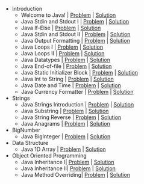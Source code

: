 - Introduction
  - Welcome to Java! | [Problem](https://www.hackerrank.com/challenges/welcome-to-java/problem) | [Solution](https://github.com/PrasadHonrao/HackerRank/blob/master/java/introduction/welcome-to-java/welcome-to-java.java)
  - Java Stdin and Stdout I | [Problem](https://www.hackerrank.com/challenges/java-stdin-and-stdout-1/problem) | [Solution](https://github.com/PrasadHonrao/HackerRank/blob/master/java/introduction/java-stdin-and-stdout/java-stdin-and-stdout.java)
  - Java If-Else | [Problem](https://www.hackerrank.com/challenges/java-if-else/problem) | [Solution](https://github.com/PrasadHonrao/HackerRank/blob/master/java/introduction/java-if-else/java-if-else.java)
  - Java Stdin and Stdout II | [Problem](https://www.hackerrank.com/challenges/java-stdin-stdout/problem) | [Solution](https://github.com/PrasadHonrao/HackerRank/blob/master/java/introduction/java-stdin-and-stdout-ii/java-stdin-and-stdout-ii.java)
  - Java Output Formatting | [Problem](https://www.hackerrank.com/challenges/java-output-formatting/problem) | [Solution](https://github.com/PrasadHonrao/HackerRank/blob/master/java/introduction/java-output-formatting/java-output-formatting.java)
  - Java Loops I | [Problem](https://www.hackerrank.com/challenges/java-loops-i/problem) | [Solution](https://github.com/PrasadHonrao/HackerRank/blob/master/java/introduction/java-loops-i/java-loops-i.java)
  - Java Loops II | [Problem](https://www.hackerrank.com/challenges/java-loops-ii/problem) | [Solution](https://github.com/PrasadHonrao/HackerRank/blob/master/java/introduction/java-loops-ii/java-loops-ii.java)
  - Java Datatypes | [Problem](https://www.hackerrank.com/challenges/java-datatypes/problem) | [Solution](https://github.com/PrasadHonrao/HackerRank/blob/master/java/introduction/java-loops-ii/java-loops-ii.java)
  - Java End-of-file | [Problem](https://www.hackerrank.com/challenges/java-end-of-file/problem) | [Solution](https://github.com/PrasadHonrao/HackerRank/blob/master/java/introduction/java-end-of-file/java-end-of-file.java)
  - Java Static Initializer Block | [Problem](https://www.hackerrank.com/challenges/java-static-initializer-block/problem) | [Solution](https://github.com/PrasadHonrao/HackerRank/blob/master/java/introduction/java-static-initializer-block/java-static-initializer-block.java)
  - Java Int to String | [Problem](https://www.hackerrank.com/challenges/java-int-to-string/problem) | [Solution](https://github.com/PrasadHonrao/HackerRank/blob/master/java/introduction/java-int-to-string/java-int-to-string.java)
  - Java Date and Time | [Problem](https://www.hackerrank.com/challenges/java-date-and-time/problem) | [Solution](https://github.com/PrasadHonrao/HackerRank/blob/master/java/introduction/java-date-and-time/java-date-and-time.java)
  - Java Currency Formatter | [Problem](https://www.hackerrank.com/challenges/java-currency-formatter/problem) | [Solution](https://github.com/PrasadHonrao/HackerRank/blob/master/java/introduction/java-currency-formatter/java-currency-formatter.java)
- Strings
  - Java Strings Introduction | [Problem](https://www.hackerrank.com/challenges/java-strings-introduction/problem) | [Solution](https://github.com/PrasadHonrao/HackerRank/blob/master/java/strings/java-strings-introduction/java-strings-introduction.java)
  - Java Substring | [Problem](https://www.hackerrank.com/challenges/java-substring/problem) | [Solution](https://github.com/PrasadHonrao/HackerRank/blob/master/java/strings/java-substring/java-substring.java)
  - Java String Reverse | [Problem](https://www.hackerrank.com/challenges/java-string-reverse/problem) | [Solution](https://github.com/PrasadHonrao/HackerRank/blob/master/java/strings/java-string-reverse/java-string-reverse.java)
  - Java Anagrams | [Problem](https://www.hackerrank.com/challenges/java-anagrams/problem) | [Solution](https://github.com/PrasadHonrao/HackerRank/blob/master/java/strings/java-anagrams/java-anagrams.java)
- BigNumber
  - Java BigInteger | [Problem](https://www.hackerrank.com/challenges/java-biginteger/problem) | [Solution](https://github.com/PrasadHonrao/HackerRank/blob/master/java/bignumber/java-biginteger/java-biginteger.java)
- Data Structure
  - Java 1D Array | [Problem](https://www.hackerrank.com/challenges/java-1d-array-introduction/problem) | [Solution](https://github.com/PrasadHonrao/HackerRank/blob/master/java/data-structure/java-1d-array/java-1d-array.java)
- Object Oriented Programming
  - Java Inheritance I| [Problem](https://www.hackerrank.com/challenges/java-inheritance-1/problem?isFullScreen=true) | [Solution](https://github.com/PrasadHonrao/HackerRank/blob/master/java/object-oriented-programming/java-inheritance-i/java-inheritance-i.java)
  - Java Inheritance II| [Problem](https://www.hackerrank.com/challenges/java-inheritance-2/problem?isFullScreen=true) | [Solution](https://github.com/PrasadHonrao/HackerRank/blob/master/java/object-oriented-programming/java-inheritance-ii/java-inheritance-ii.java)
  - Java Method Overriding| [Problem](https://www.hackerrank.com/challenges/java-method-overriding/problem?isFullScreen=true) | [Solution](https://github.com/PrasadHonrao/HackerRank/blob/master/java/object-oriented-programming/java-method-overrriding/java-method-overriding.java)